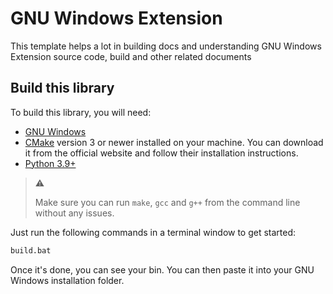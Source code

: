 # GNU Windows Extension

This template helps a lot in building docs and understanding GNU Windows Extension source code, build and other related documents

## Build this library

To build this library, you will need:

* [GNU Windows](https://github.com/tfslabs/gnu-windows)
* [CMake](https://www.cmake.org/) version 3 or newer installed on your machine. You can download it from the official website and follow their installation instructions.
* [Python 3.9+](https://python.org)

> :warning:
>
> Make sure you can run `make`, `gcc`  and `g++` from the command line without any issues.

Just run the  following commands in a terminal window to get started:

```cmd
build.bat
```

Once it's done, you can see your bin. You can then paste it into your GNU Windows installation folder.

